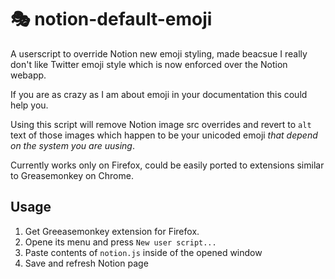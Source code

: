 # 🎭 notion-default-emoji
A userscript to override Notion new emoji styling, made beacsue I really don't like Twitter emoji style which is now enforced over the Notion webapp.

If you are as crazy as I am about emoji in your documentation this could help you.

Using this script will remove Notion image src overrides and revert to `alt` text of those images which happen to be your unicoded emoji *that depend on the system you are uusing*.

Currently works only on Firefox, could be easily ported to extensions similar to Greasemonkey on Chrome.

## Usage
1. Get Greeasemonkey extension for Firefox.
2. Opene its menu and press `New user script...`
3. Paste contents of `notion.js` inside of the opened window
4. Save and refresh Notion page
